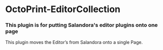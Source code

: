 # OctoPrint-EditorCollection
### This plugin is for putting Salandora's editor plugins onto one page
This plugin moves the Editor’s from Salandora onto a single Page.
